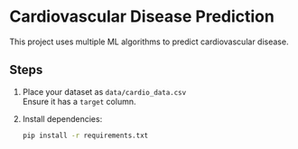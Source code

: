 # Cardiovascular Disease Prediction

This project uses multiple ML algorithms to predict cardiovascular disease.

## Steps

1. Place your dataset as `data/cardio_data.csv`  
   Ensure it has a `target` column.

2. Install dependencies:
   ```bash
   pip install -r requirements.txt
